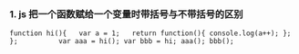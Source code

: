 ### 1. js 把一个函数赋给一个变量时带括号与不带括号的区别
`function hi(){  
  var a = 1;  
  return function(){
   console.log(a++);
  };  
};         
var aaa = hi();
var bbb = hi;
aaa();
bbb();`
